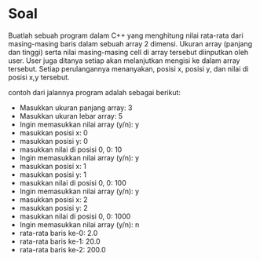 # Soal
Buatlah sebuah program dalam C++ yang menghitung nilai rata-rata dari masing-masing baris dalam sebuah array 2 dimensi.
Ukuran array (panjang dan tinggi) serta nilai masing-masing cell di array tersebut diinputkan oleh user. User juga ditanya setiap akan melanjutkan mengisi ke dalam array tersebut. Setiap perulangannya menanyakan, posisi x, posisi y, dan nilai di posisi x,y tersebut.

contoh dari jalannya program adalah sebagai berikut:
- Masukkan ukuran panjang array: 3
- Masukkan ukuran lebar array: 5
- Ingin memasukkan nilai array (y/n): y
- masukkan posisi x: 0
- masukkan posisi y: 0
-  masukkan nilai di posisi 0, 0: 10
-  Ingin memasukkan nilai array (y/n): y
-  masukkan posisi x: 1
-  masukkan posisi y: 1
-  masukkan nilai di posisi 0, 0: 100
-  Ingin memasukkan nilai array (y/n): y
-  masukkan posisi x: 2
-  masukkan posisi y: 2
- masukkan nilai di posisi 0, 0: 1000
- Ingin memasukkan nilai array (y/n): n
- rata-rata baris ke-0: 2.0
- rata-rata baris ke-1: 20.0
- rata-rata baris ke-2: 200.0
